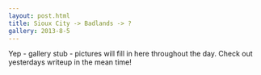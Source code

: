 ```yaml
---
layout: post.html
title: Sioux City -> Badlands -> ?
gallery: 2013-8-5
---
```


Yep - gallery stub - pictures will fill in here throughout the day. Check out yesterdays writeup in the mean time!
